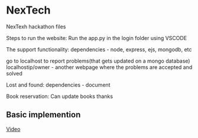 # NexTech
NexTexh hackathon files

Steps to run the website:
Run the app.py in the login folder using VSCODE

The support functionality:
dependencies - node, express, ejs, mongodb, etc

go to localhost to report problems(that gets updated on a mongo database)
localhostip/owner - another webpage where the problems are accepted and solved

Lost and found:
dependencies - document

Book reservation:
Can update books
thanks

## Basic implemention 
[Video](https://drive.google.com/file/d/1O7zpiALi3eElGpfpKlWT0N7eoxkP0Lm6/view)
